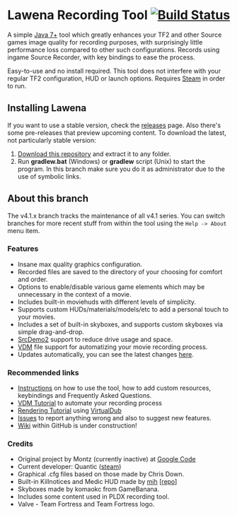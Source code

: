 Lawena Recording Tool [![Build Status](https://travis-ci.org/iabarca/lawena-recording-tool.svg?branch=v4.1.x)](https://travis-ci.org/iabarca/lawena-recording-tool)
=====================

A simple [Java 7+](http://www.oracle.com/technetwork/java/javase/downloads/index-jsp-138363.html) tool which greatly enhances your TF2 and other Source games image quality for recording purposes, with surprisingly little performance loss compared to other such configurations. Records using ingame Source Recorder, with key bindings to ease the process.

Easy-to-use and no install required. This tool does not interfere with your regular TF2 configuration, HUD or launch options. Requires [Steam](https://steamcommunity.com/) in order to run.

## Installing Lawena
If you want to use a stable version, check the [releases](https://github.com/iabarca/lawena-recording-tool/releases) page. Also there's some pre-releases that preview upcoming content. To download the latest, not particularly stable version:

1. [Download this repository](https://github.com/iabarca/lawena-recording-tool/archive/v4.x.zip) and extract it to any folder.
2. Run **gradlew.bat** (Windows) or **gradlew** script (Unix) to start the program. In this branch make sure you do it as administrator due to the use of symbolic links.

## About this branch
The v4.1.x branch tracks the maintenance of all v4.1 series. You can switch branches for more recent stuff from within the tool using the `Help -> About` menu item.

### Features
* Insane max quality graphics configuration. 
* Recorded files are saved to the directory of your choosing for comfort and order.
* Options to enable/disable various game elements which may be unnecessary in the context of a movie.
* Includes built-in moviehuds with different levels of simplicity.
* Supports custom HUDs/materials/models/etc to add a personal touch to your movies.
* Includes a set of built-in skyboxes, and supports custom skyboxes via simple drag-and-drop.
* [SrcDemo2](https://code.google.com/p/srcdemo2/) support to reduce drive usage and space.
* [VDM](https://developer.valvesoftware.com/wiki/Demo_Recording_Tools) file support for automatizing your movie recording process.
* Updates automatically, you can see the latest changes [here](https://github.com/iabarca/lawena-recording-tool/commits/v4.x).

### Recommended links
* [Instructions](http://code.google.com/p/lawenarecordingtool/wiki/Instructions) on how to use the tool, how to add custom resources, keybindings and Frequently Asked Questions.
* [VDM Tutorial](http://code.google.com/p/lawenarecordingtool/wiki/VDMtutorial) to automate your recording process
* [Rendering Tutorial](http://code.google.com/p/lawenarecordingtool/wiki/RenderingTutorial) using [VirtualDub](http://www.virtualdub.org/)
* [Issues](https://github.com/iabarca/lawena-recording-tool/issues) to report anything wrong and also to suggest new features.
* [Wiki](https://github.com/iabarca/lawena-recording-tool/wiki) within GitHub is under construction!

### Credits
* Original project by Montz (currently inactive) at [Google Code](http://code.google.com/p/lawenarecordingtool/)
* Current developer: Quantic ([steam](http://steamcommunity.com/id/thepropane))
* Graphical .cfg files based on those made by Chris Down.
* Built-in Killnotices and Medic HUD made by [mih](http://steamcommunity.com/profiles/76561198023136325) [[repo](https://github.com/Kuw/recordinghuds)]
* Skyboxes made by komaokc from GameBanana.
* Includes some content used in PLDX recording tool.
* Valve - Team Fortress and Team Fortress logo.
